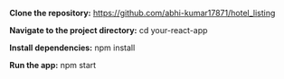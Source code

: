 **Clone the repository:**
https://github.com/abhi-kumar17871/hotel_listing

**Navigate to the project directory:**
cd your-react-app

**Install dependencies:**
npm install

**Run the app:**
npm start
